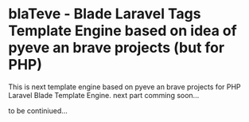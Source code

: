 blaTeve - Blade Laravel Tags Template Engine based on idea of pyeve an brave projects (but for PHP)
=======

This is next template engine based on pyeve an brave projects for PHP Laravel Blade Template Engine.
next part comming soon...

to be continiued...
